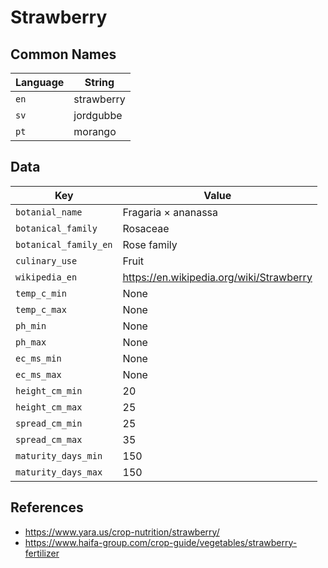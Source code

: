 # Strawberry

## Common Names

Language|String
-|-
`en`|strawberry
`sv`|jordgubbe
`pt`|morango


## Data

Key|Value
-|-
`botanial_name`|Fragaria × ananassa
`botanical_family`|Rosaceae
`botanical_family_en`|Rose family
`culinary_use`|Fruit
`wikipedia_en`|https://en.wikipedia.org/wiki/Strawberry
`temp_c_min`|None
`temp_c_max`|None
`ph_min`|None
`ph_max`|None
`ec_ms_min`|None
`ec_ms_max`|None
`height_cm_min`|20
`height_cm_max`|25
`spread_cm_min`|25
`spread_cm_max`|35
`maturity_days_min`|150
`maturity_days_max`|150


## References

* https://www.yara.us/crop-nutrition/strawberry/
* https://www.haifa-group.com/crop-guide/vegetables/strawberry-fertilizer
